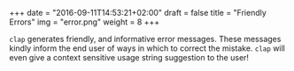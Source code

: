 +++
date = "2016-09-11T14:53:21+02:00"
draft = false
title = "Friendly Errors"
img = "error.png"
weight = 8
+++

`clap` generates friendly, and informative error messages. These messages kindly inform the end user of ways in which to correct the mistake. `clap` will even give a context sensitive usage string suggestion to the user!
